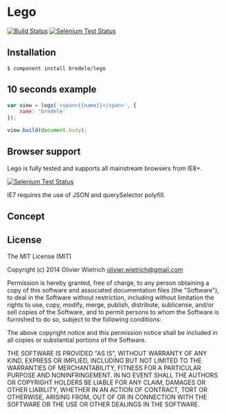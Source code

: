 # Lego

[![Build Status](https://travis-ci.org/bredele/lego.png?branch=master)](https://travis-ci.org/bredele/lego)  [![Selenium Test Status](https://saucelabs.com/buildstatus/bredele)](https://saucelabs.com/u/bredele)
<!-- Remember where you were young, how simple it was to stack few blocks of Lego to create your dream house? -->


## Installation

    $ component install bredele/lego


## 10 seconds example

```js
var view = lego('<span>{{name}}</span>', {
	name: 'bredele'
});

view.build(document.body);
```

## Browser support

Lego is fully tested and supports all mainstream browsers from IE8+.

[![Selenium Test Status](https://saucelabs.com/browser-matrix/bredele.svg)](https://saucelabs.com/u/bredele)

IE7 requires the use of JSON and querySelector polyfill.

## Concept

## License

The MIT License (MIT)

Copyright (c) 2014 Olivier Wietrich <olivier.wietrich@gmail.com>

Permission is hereby granted, free of charge, to any person obtaining a copy of this software and associated documentation files (the "Software"), to deal in the Software without restriction, including without limitation the rights to use, copy, modify, merge, publish, distribute, sublicense, and/or sell copies of the Software, and to permit persons to whom the Software is furnished to do so, subject to the following conditions:

The above copyright notice and this permission notice shall be included in all copies or substantial portions of the Software.

THE SOFTWARE IS PROVIDED "AS IS", WITHOUT WARRANTY OF ANY KIND, EXPRESS OR IMPLIED, INCLUDING BUT NOT LIMITED TO THE WARRANTIES OF MERCHANTABILITY, FITNESS FOR A PARTICULAR PURPOSE AND NONINFRINGEMENT. IN NO EVENT SHALL THE AUTHORS OR COPYRIGHT HOLDERS BE LIABLE FOR ANY CLAIM, DAMAGES OR OTHER LIABILITY, WHETHER IN AN ACTION OF CONTRACT, TORT OR OTHERWISE, ARISING FROM, OUT OF OR IN CONNECTION WITH THE SOFTWARE OR THE USE OR OTHER DEALINGS IN THE SOFTWARE.
